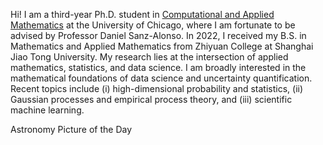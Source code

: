 Hi! I am a third-year Ph.D. student in [Computational and Applied Mathematics](https://cam.uchicago.edu) at the University of Chicago, where I am fortunate to be advised by Professor Daniel Sanz-Alonso. In 2022, I received my B.S. in Mathematics and Applied Mathematics from Zhiyuan College at Shanghai Jiao Tong University. 
My research lies at the intersection of applied mathematics, statistics, and data science. I am broadly interested in the mathematical foundations of data science and uncertainty quantification. Recent topics include (i) high-dimensional probability and statistics, (ii) Gaussian processes and empirical process theory, and (iii) scientific machine learning.

Astronomy Picture of the Day
